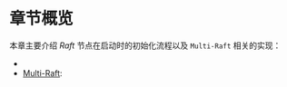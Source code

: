 章节概览
===

本章主要介绍 *Raft* 节点在启动时的初始化流程以及 `Multi-Raft` 相关的实现：

*
* [Multi-Raft](chapter2/):

[multi-raft]: multi_raft.md

